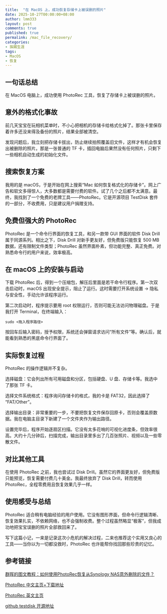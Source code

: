 ```yaml
---
title:  "在 MacOS 上，成功恢复存储卡上被误删的照片"
date: 2025-10-27T00:00:00+08:00
author: lmm333
layout: post
comments: true
published: true
permalink: /mac_file_recovery/
categories:
- 挨踢生涯
tags:
- MacOS
- 恢复
---
```

## 一句话总结
在 MacOS 电脑上，成功使用 PhotoRec 工具，恢复了存储卡上被误删的照片。

<!--more-->

## 意外的格式化事故

前几天宝宝在玩相机菜单时，不小心把相机的存储卡给格式化掉了。那张卡里保存着许多还没来得及备份的照片，结果全部被清空。

发现问题后，我立刻把存储卡拔出，防止继续拍照覆盖旧文件，这样才有机会恢复出被删除的照片。那是一张普通的 TF 卡，插回电脑后果然没有任何照片，只剩下一些相机自动生成的初始化文件。

## 搜索恢复方案

我用的是 macOS，于是开始在网上搜索“Mac 如何恢复格式化的存储卡”。网上广告和软文多得惊人，大多数都是需要付费的软件。试了几个之后都不太满意。最终，我找到了一个免费的老牌工具——PhotoRec。它是开源项目 TestDisk 套件的一部分，不收费用，只是建议用户捐赠支持。

## 免费但强大的 PhotoRec

PhotoRec 是一个命令行界面的恢复工具，和另一款带 GUI 界面的软件 Disk Drill 属于同源系列。相比之下，Disk Drill 对新手更友好，但免费版只能恢复 500 MB 数据，还有限制文件类型；PhotoRec 虽然界面朴素，但功能完整、真正免费。对熟悉命令行的用户来说，效率极高。

## 在 macOS 上的安装与启动

下载 PhotoRec 后，得到一个压缩包，解压后里面是若干命令行程序。第一次双击启动时，macOS 出现安全提示，阻止了运行。这时需要打开系统设置 → 隐私与安全性，手动允许该程序运行。

第二次启动时，程序提示要用 root 权限运行，否则可能无法访问物理磁盘。于是我打开 Terminal，在终端输入：

```shell
sudo <拖入程序路径>
```

按回车后输入密码，授予权限，系统还会弹窗请求访问“所有文件”等。确认后，就能看到熟悉的黑底命令行界面了。

## 实际恢复过程

PhotoRec 的操作逻辑并不复杂。

选择磁盘：它会列出所有可用磁盘和分区，包括硬盘、U 盘、存储卡等。我选中了那张 TF 卡。

选择文件系统格式：程序询问存储卡的格式，我的卡是 FAT32，因此选择了 “FAT/Other”。

选择输出目录：非常重要的一步，不要把恢复文件保存回原卡，否则会覆盖原数据。我在电脑主目录下新建了一个文件夹作为输出路径。

设置完毕后，程序开始逐扇区扫描。它没有太多花哨的可视化进度条，但效率很高。大约十几分钟后，扫描完成，输出目录里多出了几百张照片、视频以及一些零散文件。

## 对比其他工具

在使用 PhotoRec 之前，我也尝试过 Disk Drill。虽然它的界面更友好，但免费版只能预览，恢复需要付费几十美金。我最终放弃了 Disk Drill，转而使用 PhotoRec，全程零费用且恢复效果几乎一样。

## 使用感受与总结

PhotoRec 适合稍有电脑经验的用户使用。它没有图形界面，但命令行逻辑清晰、恢复效果扎实，不依赖网络，也不会强制收费。整个过程虽然略显“极客”，但我成功地把宝宝误删的照片全部救回来了。

写下这篇小记，一来是记录这次小危机的解决过程，二来也推荐这个实用又良心的工具——当你以为一切都没救时，PhotoRec 也许能帮你找回那些珍贵的记忆。

## 参考链接

[群晖的图文教程：如何使用PhotoRec恢复从Synology NAS意外删除的文件？](https://kb.synology.cn/zh-cn/DSM/tutorial/How_can_I_use_PhotoRec_to_recover_files_accidentally_deleted_from_my_Synology_NAS)

[PhotoRec 中文主页+下载地址](https://www.cgsecurity.org/wiki/PhotoRec_CN)

[PhotoRec 英文主页](https://www.cgsecurity.org/wiki/photoRec)

[github testdisk 开源地址](https://github.com/cgsecurity/testdisk)
